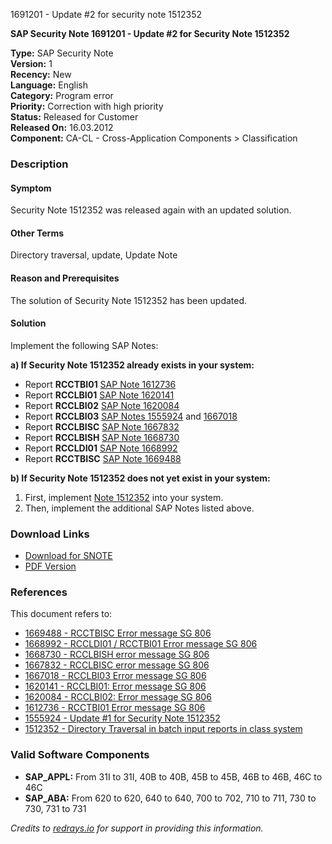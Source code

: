 1691201 - Update #2 for security note 1512352

**SAP Security Note 1691201 - Update #2 for Security Note 1512352**

**Type:** SAP Security Note  
**Version:** 1  
**Recency:** New  
**Language:** English  
**Category:** Program error  
**Priority:** Correction with high priority  
**Status:** Released for Customer  
**Released On:** 16.03.2012  
**Component:** CA-CL - Cross-Application Components > Classification

### Description

#### Symptom
Security Note 1512352 was released again with an updated solution.

#### Other Terms
Directory traversal, update, Update Note

#### Reason and Prerequisites
The solution of Security Note 1512352 has been updated.

#### Solution
Implement the following SAP Notes:

**a) If Security Note 1512352 already exists in your system:**
- Report **RCCTBI01** [SAP Note 1612736](https://me.sap.com/notes/1612736)
- Report **RCCLBI01** [SAP Note 1620141](https://me.sap.com/notes/1620141)
- Report **RCCLBI02** [SAP Note 1620084](https://me.sap.com/notes/1620084)
- Report **RCCLBI03** [SAP Notes 1555924](https://me.sap.com/notes/1555924) and [1667018](https://me.sap.com/notes/1667018)
- Report **RCCLBISC** [SAP Note 1667832](https://me.sap.com/notes/1667832)
- Report **RCCLBISH** [SAP Note 1668730](https://me.sap.com/notes/1668730)
- Report **RCCLDI01** [SAP Note 1668992](https://me.sap.com/notes/1668992)
- Report **RCCTBISC** [SAP Note 1669488](https://me.sap.com/notes/1669488)

**b) If Security Note 1512352 does not yet exist in your system:**
1. First, implement [Note 1512352](https://me.sap.com/notes/1512352) into your system.
2. Then, implement the additional SAP Notes listed above.

### Download Links
- [Download for SNOTE](https://notesdownloads.sap.com/note/0040000017399792017)
- [PDF Version](https://userapps.support.sap.com/sap/support/sfm/notes/print/0001691201?language=en-US&token=D34485D58058A8DDB04CD9294B41D899)

### References
This document refers to:
- [1669488 - RCCTBISC Error message SG 806](https://me.sap.com/notes/1669488)
- [1668992 - RCCLDI01 / RCCTBI01 Error message SG 806](https://me.sap.com/notes/1668992)
- [1668730 - RCCLBISH error message SG 806](https://me.sap.com/notes/1668730)
- [1667832 - RCCLBISC error message SG 806](https://me.sap.com/notes/1667832)
- [1667018 - RCCLBI03 Error message SG 806](https://me.sap.com/notes/1667018)
- [1620141 - RCCLBI01: Error message SG 806](https://me.sap.com/notes/1620141)
- [1620084 - RCCLBI02: Error message SG 806](https://me.sap.com/notes/1620084)
- [1612736 - RCCTBI01 Error message SG 806](https://me.sap.com/notes/1612736)
- [1555924 - Update #1 for Security Note 1512352](https://me.sap.com/notes/1555924)
- [1512352 - Directory Traversal in batch input reports in class system](https://me.sap.com/notes/1512352)

### Valid Software Components
- **SAP_APPL:** From 31I to 31I, 40B to 40B, 45B to 45B, 46B to 46B, 46C to 46C
- **SAP_ABA:** From 620 to 620, 640 to 640, 700 to 702, 710 to 711, 730 to 730, 731 to 731

*Credits to [redrays.io](https://redrays.io) for support in providing this information.*